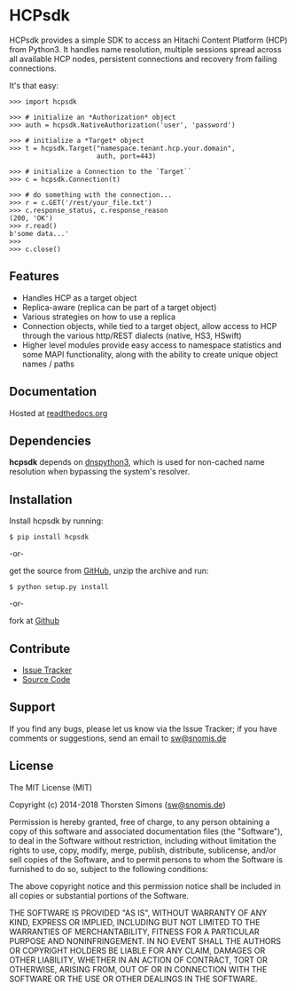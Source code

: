 HCPsdk
======

HCPsdk provides a simple SDK to access an Hitachi Content Platform (HCP)
from Python3. It handles name resolution, multiple sessions spread across all
available HCP nodes, persistent connections and recovery from failing
connections.

It's that easy:

    >>> import hcpsdk

    >>> # initialize an *Authorization* object
    >>> auth = hcpsdk.NativeAuthorization('user', 'password')

    >>> # initialize a *Target* object
    >>> t = hcpsdk.Target("namespace.tenant.hcp.your.domain",
                          auth, port=443)

    >>> # initialize a Connection to the `Target``
    >>> c = hcpsdk.Connection(t)

    >>> # do something with the connection...
    >>> r = c.GET('/rest/your_file.txt')
    >>> c.response_status, c.response_reason
    (200, 'OK')
    >>> r.read()
    b'some data...'
    >>>
    >>> c.close()


Features
--------

- Handles HCP as a target object
- Replica-aware (replica can be part of a target object)
- Various strategies on how to use a replica
- Connection objects, while tied to a target object, allow
  access to HCP through the various http/REST dialects
  (native, HS3, HSwift)
- Higher level modules provide easy access to namespace
  statistics and some MAPI functionality, along with
  the ability to create unique object names / paths

Documentation
-------------

Hosted at [readthedocs.org](http://hcpsdk.readthedocs.org)


Dependencies
------------

**hcpsdk** depends on [dnspython3](http://www.dnspython.org), which is used for
non-cached name resolution when bypassing the system's resolver.

Installation
------------

Install hcpsdk by running:

    $ pip install hcpsdk

-or-

get the source from
  [GitHub](https://github.com/Simont3/hcpsdk/archive/master.zip), unzip the
  archive and run:
    
    $ python setup.py install

-or-

fork at [Github](https://github.com/Simont3/hcpsdk)

Contribute
----------

* [Issue Tracker](https://github.com/simont3/hcpsdk/issues)
* [Source Code](https://github.com/Simont3/hcpsdk)

Support
-------

If you find any bugs, please let us know via the Issue Tracker;
if you have comments or suggestions, send an email to
[sw@snomis.de](mailto:sw@snomis.de)

License
-------

The MIT License (MIT)

Copyright (c) 2014-2018 Thorsten Simons (sw@snomis.de)

Permission is hereby granted, free of charge, to any person obtaining a copy of
this software and associated documentation files (the "Software"), to deal in
the Software without restriction, including without limitation the rights to
use, copy, modify, merge, publish, distribute, sublicense, and/or sell copies of
the Software, and to permit persons to whom the Software is furnished to do so,
subject to the following conditions:

The above copyright notice and this permission notice shall be included in all
copies or substantial portions of the Software.

THE SOFTWARE IS PROVIDED "AS IS", WITHOUT WARRANTY OF ANY KIND, EXPRESS OR
IMPLIED, INCLUDING BUT NOT LIMITED TO THE WARRANTIES OF MERCHANTABILITY, FITNESS
FOR A PARTICULAR PURPOSE AND NONINFRINGEMENT. IN NO EVENT SHALL THE AUTHORS OR
COPYRIGHT HOLDERS BE LIABLE FOR ANY CLAIM, DAMAGES OR OTHER LIABILITY, WHETHER
IN AN ACTION OF CONTRACT, TORT OR OTHERWISE, ARISING FROM, OUT OF OR IN
CONNECTION WITH THE SOFTWARE OR THE USE OR OTHER DEALINGS IN THE SOFTWARE.
